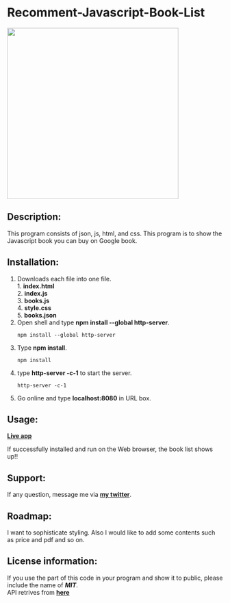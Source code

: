 # Recomment-Javascript-Book-List
<div>
  <img src="Javascript.png" width='400'/>
</div>

## Description:
  This program consists of json, js, html, and css.
  This program is to show the Javascript book you can buy on Google book.
  
## Installation:
  1. Downloads each file into one file. <br>
    1. **index.html** <br>
    2. **index.js** <br>
    3. **books.js** <br>
    4. **style.css**<br>
    5. **books.json**
  3. Open shell and type **npm install --global http-server**.
     ```console
     npm install --global http-server
     ```
  4. Type **npm install**.
     ```console
     npm install
     ```
  5. type **http-server -c-1** to start the server.
     ```console
     http-server -c-1
     ```
  6. Go online and type **localhost:8080** in URL box.

  
## Usage:
**[Live app]()**
  <p>If successfully installed and run on the Web browser, the book list shows up!! </p>
  
## Support:
  If any question, message me via **[my twitter](https://twitter.com/Kojiro38895598)**.
  
## Roadmap:
  I want to sophisticate styling. Also I would like to add some contents such as price and pdf and so on.
  
## License information: 
 If you use the part of this code in your program and show it to public, please include the name of ***MIT***.</br>
 API retrives from **[here](https://developers.google.com/books/docs/v1/getting_started)**
 
 

